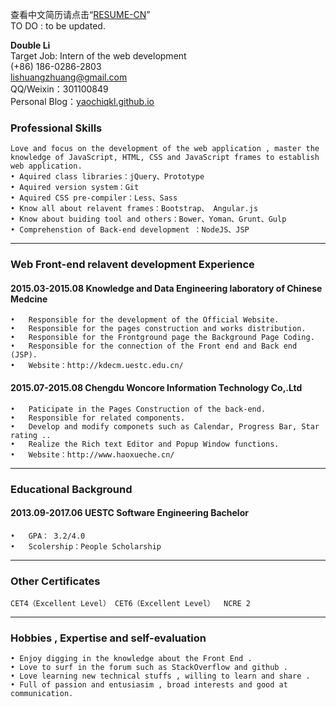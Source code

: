   查看中文简历请点击“[RESUME-CN](https://github.com/yaochiqkl/RESUME)”      
TO DO  : to be updated.


**Double Li**	
Target Job: Intern of the web development  
(+86) 186-0286-2803   
lishuangzhuang@gmail.com   
QQ/Weixin：301100849   
Personal Blog：[yaochiqkl.github.io](yaochiqkl.github.io) 
### Professional Skills
	Love and focus on the development of the web application , master the knowledge of JavaScript, HTML, CSS and JavaScript frames to establish web application.
	• Aquired class libraries：jQuery、Prototype
	• Aquired version system：Git 
	• Aquired CSS pre-compiler：Less、Sass 
	• Know all about relavent frames：Bootstrap、 Angular.js
	• Know about buiding tool and others：Bower、Yoman、Grunt、Gulp
	• Comprehenstion of Back-end development ：NodeJS、JSP
***
### Web Front-end relavent development Experience
#### 2015.03-2015.08          	Knowledge and Data Engineering laboratory of Chinese Medcine      
	•	Responsible for the development of the Official Website.
	•	Responsible for the pages construction and works distribution.
	•	Responsible for the Frontground page the Background Page Coding.
	•	Responsible for the connection of the Front end and Back end (JSP).
	•	Website：http://kdecm.uestc.edu.cn/

#### 2015.07-2015.08	Chengdu Woncore Information Technology Co,.Ltd
	•	Paticipate in the Pages Construction of the back-end.
	•	Responsible for related components.
	•	Develop and modify componets such as Calendar, Progress Bar, Star rating ..
	•	Realize the Rich text Editor and Popup Window functions.
	•	Website：http://www.haoxueche.cn/
***
### Educational Background
#### 2013.09-2017.06	UESTC	Software Engineering	Bachelor
	•	GPA： 3.2/4.0 
	•	Scolership：People Scholarship
***
### Other Certificates
	CET4（Excellent Level） CET6（Excellent Level）  NCRE 2	
***
### Hobbies , Expertise and self-evaluation
	• Enjoy digging in the knowledge about the Front End .
	• Love to surf in the forum such as StackOverflow and github .
	• Love learning new technical stuffs , willing to learn and share .
	• Full of passion and entusiasim , broad interests and good at communication.


